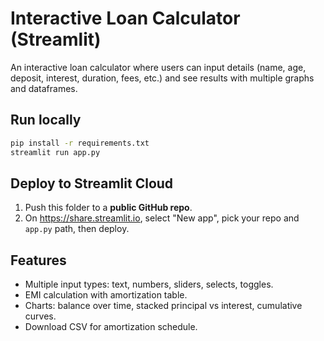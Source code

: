 
# Interactive Loan Calculator (Streamlit)

An interactive loan calculator where users can input details (name, age, deposit, interest, duration, fees, etc.) and see results with multiple graphs and dataframes.

## Run locally
```bash
pip install -r requirements.txt
streamlit run app.py
```

## Deploy to Streamlit Cloud
1. Push this folder to a **public GitHub repo**.
2. On https://share.streamlit.io, select "New app", pick your repo and `app.py` path, then deploy.

## Features
- Multiple input types: text, numbers, sliders, selects, toggles.
- EMI calculation with amortization table.
- Charts: balance over time, stacked principal vs interest, cumulative curves.
- Download CSV for amortization schedule.
